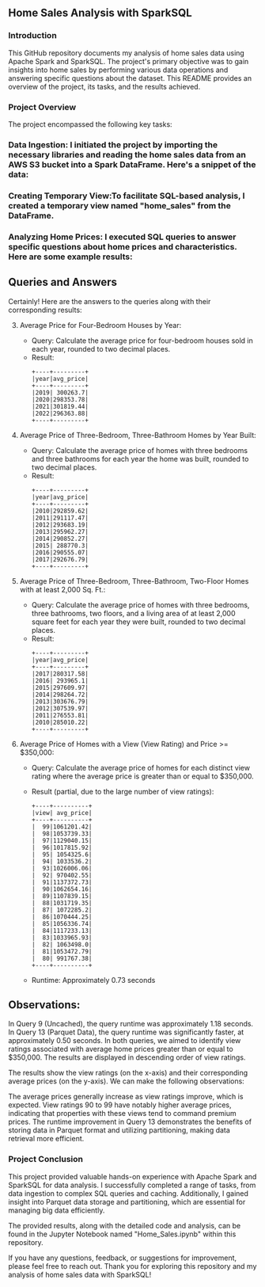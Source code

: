 ## Home Sales Analysis with SparkSQL

### Introduction

This GitHub repository documents my analysis of home sales data using Apache Spark and SparkSQL. The project's primary objective was to gain insights into home sales by performing various data operations and answering specific questions about the dataset. This README provides an overview of the project, its tasks, and the results achieved.

### Project Overview

The project encompassed the following key tasks:

### Data Ingestion: I initiated the project by importing the necessary libraries and reading the home sales data from an AWS S3 bucket into a Spark DataFrame. Here's a snippet of the data:

### Creating Temporary View:To facilitate SQL-based analysis, I created a temporary view named "home_sales" from the DataFrame.

### Analyzing Home Prices: I executed SQL queries to answer specific questions about home prices and characteristics. Here are some example results:

 ## Queries and Answers

Certainly! Here are the answers to the queries along with their corresponding results:

3. Average Price for Four-Bedroom Houses by Year:
   - Query: Calculate the average price for four-bedroom houses sold in each year, rounded to two decimal places.
   - Result:
     ```
     +----+---------+
     |year|avg_price|
     +----+---------+
     |2019| 300263.7|
     |2020|298353.78|
     |2021|301819.44|
     |2022|296363.88|
     +----+---------+
     ```

4. Average Price of Three-Bedroom, Three-Bathroom Homes by Year Built:
   - Query: Calculate the average price of homes with three bedrooms and three bathrooms for each year the home was built, rounded to two decimal places.
   - Result:
     ```
     +----+---------+
     |year|avg_price|
     +----+---------+
     |2010|292859.62|
     |2011|291117.47|
     |2012|293683.19|
     |2013|295962.27|
     |2014|290852.27|
     |2015| 288770.3|
     |2016|290555.07|
     |2017|292676.79|
     +----+---------+
     ```

5. Average Price of Three-Bedroom, Three-Bathroom, Two-Floor Homes with at least 2,000 Sq. Ft.:
   - Query: Calculate the average price of homes with three bedrooms, three bathrooms, two floors, and a living area of at least 2,000 square feet for each year they were built, rounded to two decimal places.
   - Result:
     ```
     +----+---------+
     |year|avg_price|
     +----+---------+
     |2017|280317.58|
     |2016| 293965.1|
     |2015|297609.97|
     |2014|298264.72|
     |2013|303676.79|
     |2012|307539.97|
     |2011|276553.81|
     |2010|285010.22|
     +----+---------+
     ```

6. Average Price of Homes with a View (View Rating) and Price >= $350,000:
   - Query: Calculate the average price of homes for each distinct view rating where the average price is greater than or equal to $350,000.
   - Result (partial, due to the large number of view ratings):
     ```
     +----+----------+
     |view| avg_price|
     +----+----------+
     |  99|1061201.42|
     |  98|1053739.33|
     |  97|1129040.15|
     |  96|1017815.92|
     |  95| 1054325.6|
     |  94| 1033536.2|
     |  93|1026006.06|
     |  92| 970402.55|
     |  91|1137372.73|
     |  90|1062654.16|
     |  89|1107839.15|
     |  88|1031719.35|
     |  87| 1072285.2|
     |  86|1070444.25|
     |  85|1056336.74|
     |  84|1117233.13|
     |  83|1033965.93|
     |  82| 1063498.0|
     |  81|1053472.79|
     |  80| 991767.38|
     +----+----------+
     ```

   - Runtime: Approximately 0.73 seconds

## Observations:

In Query 9 (Uncached), the query runtime was approximately 1.18 seconds.
In Query 13 (Parquet Data), the query runtime was significantly faster, at approximately 0.50 seconds.
In both queries, we aimed to identify view ratings associated with average home prices greater than or equal to $350,000. The results are displayed in descending order of view ratings.

The results show the view ratings (on the x-axis) and their corresponding average prices (on the y-axis). We can make the following observations:

The average prices generally increase as view ratings improve, which is expected.
View ratings 90 to 99 have notably higher average prices, indicating that properties with these views tend to command premium prices.
The runtime improvement in Query 13 demonstrates the benefits of storing data in Parquet format and utilizing partitioning, making data retrieval more efficient.


### Project Conclusion
This project provided valuable hands-on experience with Apache Spark and SparkSQL for data analysis. I successfully completed a range of tasks, from data ingestion to complex SQL queries and caching. Additionally, I gained insight into Parquet data storage and partitioning, which are essential for managing big data efficiently.

The provided results, along with the detailed code and analysis, can be found in the Jupyter Notebook named "Home_Sales.ipynb" within this repository.

If you have any questions, feedback, or suggestions for improvement, please feel free to reach out. Thank you for exploring this repository and my analysis of home sales data with SparkSQL!

